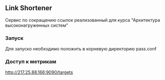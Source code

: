## Link Shortener

Сервис по сокращению ссылок реализованный для курса "Архитектура высоконагруженных систем"

### Запуск

Для запуско необходимо положить в корневую директорию pass.conf

### Доступ к метрикам

http://217.25.88.166:9090/targets